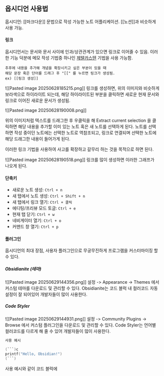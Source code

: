 ## **옵시디언 사용법**

옵시디언: [[마크다운]] 문법으로 작성 가능한 노트 어플리케이션. [[노션]]과 비슷하게 사용 가능.


#### **링크**
옵시디언서는 문서와 문서 사이에 인과/상관관계가 있으면 링크로 이어줄 수 있음.
이러한 기능 덕분에 메모 작성 기법중 하나인 [제텔카스텐](https://namu.wiki/w/%EB%A9%94%EB%AA%A8%EC%83%81%EC%9E%90) 기법을 사용 가능함.

```
추후에 내용을 추가해 개념을 확장시키고 싶은 부분이 있을 때
해당 문장 혹은 단어를 드래그 후 "[[" 를 누르면 링크가 생성됨.
ex) [[링크 생성]]
```
![[Pasted image 20250628185215.png]]
링크를 생성하면, 위의 이미지와 비슷하게 보라색으로 하이라이트 되는데, 해당 하이라이트된 부분을 클릭하면 새로운 현재 문서와 링크로 이어진 새로운 문서가 생성됨.


![[Pasted image 20250628190008.png]]

위의 이미지처럼 텍스트를 드래그한 후 우클릭을 해 Extract current selection 을 클릭하면 해당 내용을 추가할 이미 있는 노트 혹은 새 노트를 선택하게 된다.
노트를 선택하면 작성 중이던 노트에는 선택한 노트로 역참조되고, 링크로 연결되며 선택한 노트에 해당 드래그한 내용이 들어가게 된다.

이러한 링크 기법을 사용하여 사고를 확장하고 갈무리 하는 것을 목적으로 하면 된다.

![[Pasted image 20250628190518.png]]
링크를 많이 생성하면 이러한 그래프가 나오게 된다.

#### **단축키**
- 새로운 노트 생성: `Ctrl + n`
- 새 탭에서 노트 생성: `Ctrl + Shift + n`
- 새 탭에서 링크 열기: `Ctrl + 클릭`
- 에디팅/프리뷰 모드 토글: `Ctrl + e`
- 현재 탭 닫기: `Ctrl + w`
- 네비게이터 열기: `Ctrl + o`
- 커맨드 창 열기: `Ctrl + p`


#### **플러그인**
옵시디언의 최대 장점, 사용자 플러그인으로 무궁무진하게 프로그램을 커스터마이징 할 수 있다.

##### Obsidianite (테마)
![[Pasted image 20250629144356.png]]
설정 -> Appearance -> Themes 에서 커스텀 테마를 다운로드 및 관리할 수 있다.
Obsidianite는 코드 블럭 내 컬러코드 자동 설정이 잘 되어있어 개발자들이 많이 사용한다.



##### Code Styler
![[Pasted image 20250629144931.png]]
설정 -> Community Plugins -> Browse 에서 커스텀 플러그인을 다운로드 및 관리할 수 있다.
Code Styler는 언어별 컬러코드를 다르게 해 줄 수 있어 개발자들이 많이 사용한다.
```c title:Code_Styler_Example
사용 예시

(```)c
printf("Hello, Obsidian!")
(```)
```
사용 예시와 같이 코드 블럭에